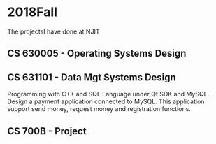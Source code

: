 # 2018Fall
The projectsI have done at NJIT

## CS 630005 - Operating Systems Design
## CS 631101 - Data Mgt Systems Design
Programming with C++ and SQL Language under Qt SDK and MySQL.
Design a payment application connected to MySQL.
This application support send money, request money and registration functions.
## CS 700B   - Project
